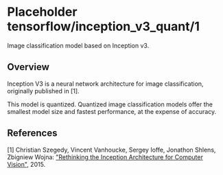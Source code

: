 # Placeholder tensorflow/inception_v3_quant/1
Image classification model based on Inception v3.

<!-- asset-path: legacy -->
<!-- module-type: image-classification -->

## Overview

Inception V3 is a neural network architecture for image classification,
originally published in [1].

This model is quantized. Quantized image classification models offer the
smallest model size and fastest performance, at the expense of accuracy.

## References

[1] Christian Szegedy, Vincent Vanhoucke, Sergey Ioffe, Jonathon Shlens,
Zbigniew Wojna: ["Rethinking the Inception Architecture for Computer Vision"](https://arxiv.org/abs/1512.00567), 2015.
